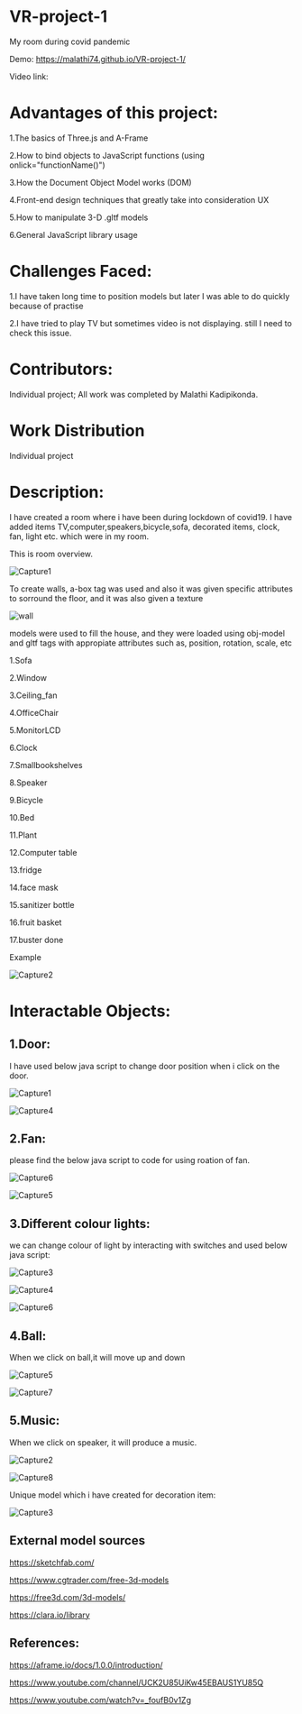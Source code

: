 # VR-project-1

 My room during covid pandemic
 
Demo: https://malathi74.github.io/VR-project-1/

Video link:

# Advantages of this project:

1.The basics of Three.js and A-Frame

2.How to bind objects to JavaScript functions (using onlick="functionName()")

3.How the Document Object Model works (DOM)

4.Front-end design techniques that greatly take into consideration UX

5.How to manipulate 3-D .gltf models

6.General JavaScript library usage

# Challenges Faced:

1.I have taken long time to position models but later I was able to do quickly because of practise

2.I have tried to play TV but sometimes video is not displaying. still I need to check this issue.


# Contributors:

Individual project; All work was completed by Malathi Kadipikonda.

# Work Distribution

Individual project

# Description:

I have created a room where i have been during lockdown of covid19. I have added items TV,computer,speakers,bicycle,sofa, decorated items, clock, fan, light etc. which were in my room.

This is room overview.

![Capture1](https://user-images.githubusercontent.com/72331508/95030611-8576e000-0676-11eb-934e-7efbc2f389f5.PNG)

To create walls, a-box tag was used and also it was given specific attributes to sorround the floor, and it was also given a texture

![wall](https://user-images.githubusercontent.com/72331508/95030654-c40c9a80-0676-11eb-867b-8ee6e5aa0b8f.PNG)

models were used to fill the house, and they were loaded using obj-model and gltf tags with appropiate attributes such as, position, rotation, scale, etc

1.Sofa

2.Window

3.Ceiling_fan

4.OfficeChair 

5.MonitorLCD

6.Clock

7.Smallbookshelves

8.Speaker

9.Bicycle

10.Bed

11.Plant

12.Computer table

13.fridge

14.face mask

15.sanitizer bottle

16.fruit basket

17.buster done

Example

![Capture2](https://user-images.githubusercontent.com/72331508/95031275-c244d600-067a-11eb-82fc-7584eee9903f.PNG)



# Interactable Objects:

## 1.Door:

I have used below java script to change door position when i click on the door.

![Capture1](https://user-images.githubusercontent.com/72331508/95038113-02b04e00-0693-11eb-8155-c03358f7a585.PNG)

![Capture4](https://user-images.githubusercontent.com/72331508/95031585-6a0ed380-067c-11eb-8042-538cf85b508b.PNG)


## 2.Fan:

please find the below java script to code for using roation of fan.

![Capture6](https://user-images.githubusercontent.com/72331508/95038142-152a8780-0693-11eb-885f-78c0478ccf29.PNG)

![Capture5](https://user-images.githubusercontent.com/72331508/95031587-6da25a80-067c-11eb-987c-d1c4c3ed6456.PNG)


## 3.Different colour lights:

we can change colour of light by interacting with switches and used below java script:

![Capture3](https://user-images.githubusercontent.com/72331508/95038128-0cd24c80-0693-11eb-83c0-d79985dabdea.PNG)

![Capture4](https://user-images.githubusercontent.com/72331508/95038133-0f34a680-0693-11eb-9c73-09ce6d423db8.PNG)

![Capture6](https://user-images.githubusercontent.com/72331508/95031589-7004b480-067c-11eb-9eac-005079d0878d.PNG)

## 4.Ball:

When we click on ball,it will move up and down

![Capture5](https://user-images.githubusercontent.com/72331508/95038135-122f9700-0693-11eb-8238-035d2ee8e7b8.PNG)

![Capture7](https://user-images.githubusercontent.com/72331508/95031815-98d97980-067d-11eb-9230-99f4af10a248.PNG)


## 5.Music:

When we click on speaker, it will produce a music.

![Capture2](https://user-images.githubusercontent.com/72331508/95038122-08a62f00-0693-11eb-826b-d36659b6c49b.PNG)

![Capture8](https://user-images.githubusercontent.com/72331508/95031817-9bd46a00-067d-11eb-8e5b-923f78f97029.PNG)

Unique model which i have created for decoration item:

![Capture3](https://user-images.githubusercontent.com/72331508/95031583-6713e300-067c-11eb-907a-403d2cddc3e7.PNG)


## External model sources

https://sketchfab.com/

https://www.cgtrader.com/free-3d-models

https://free3d.com/3d-models/

https://clara.io/library

## References:

https://aframe.io/docs/1.0.0/introduction/

https://www.youtube.com/channel/UCK2U85UiKw45EBAUS1YU85Q

https://www.youtube.com/watch?v=_foufB0v1Zg
